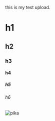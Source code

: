this is my test upload.
# h1
## h2
### h3
#### h4 
##### h5 
###### h6 

![pika](https://en.meming.world/images/en/6/6e/Surprised_Pikachu.jpg)
